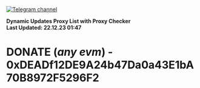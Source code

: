 [![Telegram channel](https://img.shields.io/endpoint?url=https://runkit.io/damiankrawczyk/telegram-badge/branches/master?url=https://t.me/n4z4v0d)](https://t.me/n4z4v0d) 

**Dynamic Updates Proxy List with Proxy Checker**  
**Last Updated: 22.12.23 01:47**

# DONATE (_any evm_) - 0xDEADf12DE9A24b47Da0a43E1bA70B8972F5296F2
